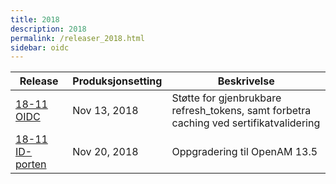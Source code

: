 ```yaml
---
title: 2018
description: 2018
permalink: /releaser_2018.html
sidebar: oidc
---
```


|Release|Produksjonsetting|Beskrivelse|
|-|-|-|
|[18-11 OIDC]({{site.baseurl}}/docs/ID-porten/oidc/releaser/18-11_OIDC)|Nov 13, 2018| Støtte for gjenbrukbare refresh_tokens, samt forbetra caching ved sertifikatvalidering |
|[18-11 ID-porten]({{site.baseurl}}/docs/ID-porten/oidc/releaser/18-11_ID-porten)|Nov 20, 2018| Oppgradering til OpenAM 13.5 |
